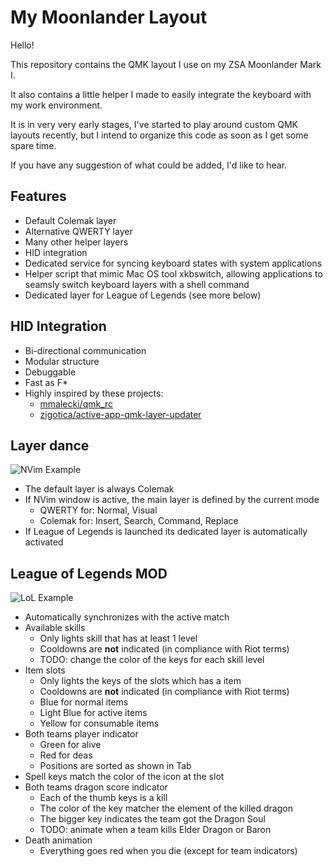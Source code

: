 # My Moonlander Layout

Hello!

This repository contains the QMK layout I use on my ZSA Moonlander Mark I.

It also contains a little helper I made to easily integrate the keyboard with my work environment.

It is in very very early stages, I've started to play around custom QMK layouts recently, but I intend to organize this code as soon as I get some spare time.

If you have any suggestion of what could be added, I'd like to hear.

## Features

- Default Colemak layer
- Alternative QWERTY layer
- Many other helper layers
- HID integration
- Dedicated service for syncing keyboard states with system applications
- Helper script that mimic Mac OS tool xkbswitch, allowing applications to seamsly switch keyboard layers with a shell command
- Dedicated layer for League of Legends (see more below)

## HID Integration

- Bi-directional communication
- Modular structure
- Debuggable
- Fast as F*
- Highly inspired by these projects:
  - [mmalecki/qmk_rc](https://github.com/mmalecki/qmk_rc)
  - [zigotica/active-app-qmk-layer-updater](https://github.com/zigotica/active-app-qmk-layer-updater)

## Layer dance

![NVim Example](example/nvim.gif)

- The default layer is always Colemak
- If NVim window is active, the main layer is defined by the current mode
  - QWERTY for: Normal, Visual
  - Colemak for: Insert, Search, Command, Replace
- If League of Legends is launched its dedicated layer is automatically activated

## League of Legends MOD

![LoL Example](example/lol.gif)

- Automatically synchronizes with the active match
- Available skills
  - Only lights skill that has at least 1 level
  - Cooldowns are **not** indicated (in compliance with Riot terms)
  - TODO: change the color of the keys for each skill level
- Item slots
  - Only lights the keys of the slots which has a item
  - Cooldowns are **not** indicated (in compliance with Riot terms)
  - Blue for normal items
  - Light Blue for active items
  - Yellow for consumable items
- Both teams player indicator
  - Green for alive
  - Red for deas
  - Positions are sorted as shown in Tab
- Spell keys match the color of the icon at the slot
- Both teams dragon score indicator
  - Each of the thumb keys is a kill
  - The color of the key matcher the element of the killed dragon
  - The bigger key indicates the team got the Dragon Soul
  - TODO: animate when a team kills Elder Dragon or Baron
- Death animation
  - Everything goes red when you die (except for team indicators)
